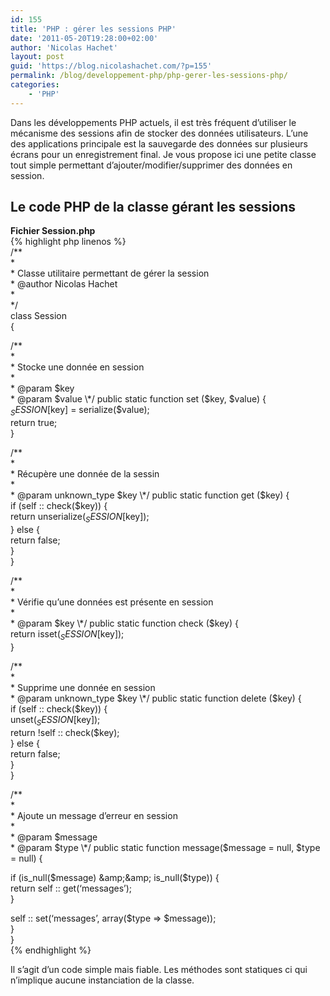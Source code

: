 ```yaml
---
id: 155
title: 'PHP : gérer les sessions PHP'
date: '2011-05-20T19:28:00+02:00'
author: 'Nicolas Hachet'
layout: post
guid: 'https://blog.nicolashachet.com/?p=155'
permalink: /blog/developpement-php/php-gerer-les-sessions-php/
categories:
    - 'PHP'
---
```


Dans les développements PHP actuels, il est très fréquent d’utiliser le mécanisme des sessions afin de stocker des données utilisateurs. L’une des applications principale est la sauvegarde des données sur plusieurs écrans pour un enregistrement final. Je vous propose ici une petite classe tout simple permettant d’ajouter/modifier/supprimer des données en session.

## Le code PHP de la classe gérant les sessions

**Fichier Session.php**  
{% highlight php linenos %}  
/*\*  
 \*  
 \* Classe utilitaire permettant de gérer la session  
 \* @author Nicolas Hachet  
 \*  
 \*/  
class Session  
{

 /*\*  
 \*  
 \* Stocke une donnée en session  
 \*  
 \* @param $key  
 \* @param $value  
 \*/  
 public static function set ($key, $value) {  
 $_SESSION[$key] = serialize($value);  
 return true;  
 }

 /*\*  
 \*  
 \* Récupère une donnée de la sessin  
 \*  
 \* @param unknown_type $key  
 \*/  
 public static function get ($key) {  
 if (self :: check($key)) {  
 return unserialize($_SESSION[$key]);  
 } else {  
 return false;  
 }  
 }

 /*\*  
 \*  
 \* Vérifie qu’une données est présente en session  
 \*  
 \* @param $key  
 \*/  
 public static function check ($key) {  
 return isset($_SESSION[$key]);  
 }

 /*\*  
 \*  
 \* Supprime une donnée en session  
 \* @param unknown_type $key  
 \*/  
 public static function delete ($key) {  
 if (self :: check($key)) {  
 unset($_SESSION[$key]);  
 return !self :: check($key);  
 } else {  
 return false;  
 }  
 }

 /*\*  
 \*  
 \* Ajoute un message d’erreur en session  
 \*  
 \* @param $message  
 \* @param $type  
 \*/  
 public static function message($message = null, $type = null) {

 if (is_null($message) &amp;&amp; is_null($type)) {  
 return self :: get(‘messages’);  
 }

 self :: set(‘messages’, array($type => $message));  
 }  
}  
{% endhighlight %}

Il s’agit d’un code simple mais fiable. Les méthodes sont statiques ci qui n’implique aucune instanciation de la classe.
